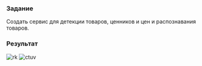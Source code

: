### Задание
Создать сервис для детекции товаров, ценников и цен и распознавания товаров.

### Результат
![rk](https://user-images.githubusercontent.com/95126104/176163615-da91e72c-1fe5-4208-9924-199ec0f0a617.PNG)
![ctuv](https://user-images.githubusercontent.com/95126104/176163621-aec37381-e5a4-4192-890e-c027fed9f47a.PNG)
